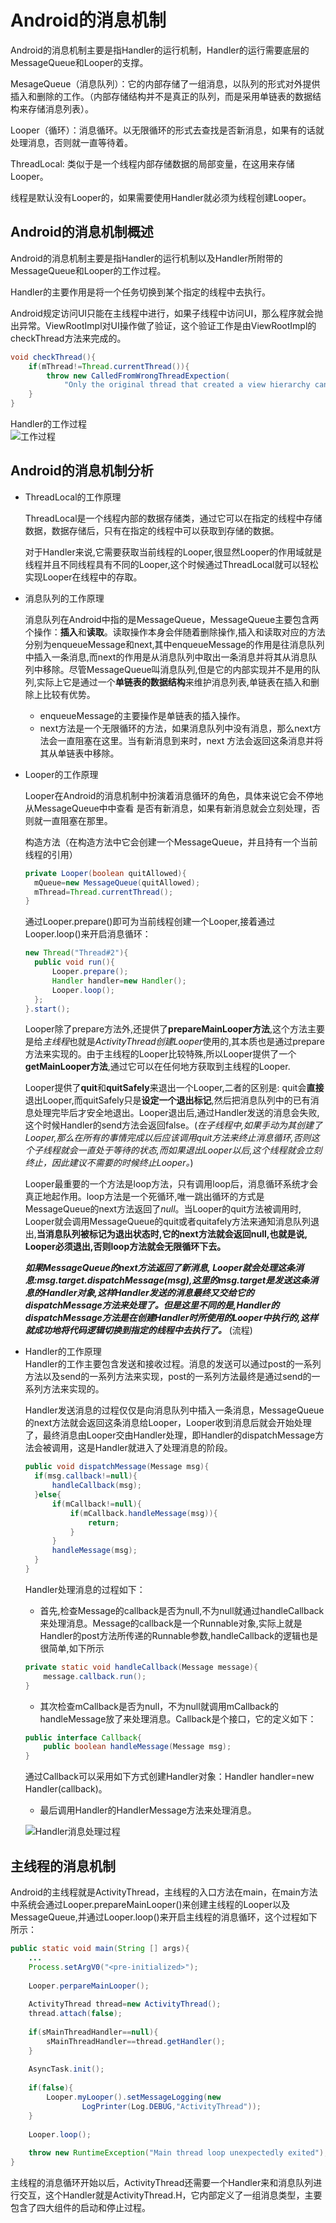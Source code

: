 # Android的消息机制  

Android的消息机制主要是指Handler的运行机制，Handler的运行需要底层的MessageQueue和Looper的支撑。  

MesageQueue（消息队列）：它的内部存储了一组消息，以队列的形式对外提供插入和删除的工作。（内部存储结构并不是真正的队列，而是采用单链表的数据结构来存储消息列表）。 

Looper（循环）：消息循环。以无限循环的形式去查找是否新消息，如果有的话就处理消息，否则就一直等待着。  

ThreadLocal: 类似于是一个线程内部存储数据的局部变量，在这用来存储Looper。

线程是默认没有Looper的，如果需要使用Handler就必须为线程创建Looper。

## **Android的消息机制概述**  

Android的消息机制主要是指Handler的运行机制以及Handler所附带的MessageQueue和Looper的工作过程。  

Handler的主要作用是将一个任务切换到某个指定的线程中去执行。  

Android规定访问UI只能在主线程中进行，如果子线程中访问UI，那么程序就会抛出异常。ViewRootImpl对UI操作做了验证，这个验证工作是由ViewRootImpl的checkThread方法来完成的。
```Java
void checkThread(){
    if(mThread!=Thread.currentThread()){
        throw new CalledFromWrongThreadExpection(
            "Only the original thread that created a view hierarchy can touch its views.");
    }
}
```

Handler的工作过程  
![工作过程](../img/clipboard.png)

## **Android的消息机制分析**
- ThreadLocal的工作原理  

  ThreadLocal是一个线程内部的数据存储类，通过它可以在指定的线程中存储数据，数据存储后，只有在指定的线程中可以获取到存储的数据。  

  对于Handler来说,它需要获取当前线程的Looper,很显然Looper的作用域就是线程并且不同线程具有不同的Looper,这个时候通过ThreadLocal就可以轻松实现Looper在线程中的存取。

- 消息队列的工作原理

  消息队列在Android中指的是MessageQueue，MessageQueue主要包含两个操作：**插入**和**读取**。读取操作本身会伴随着删除操作,插入和读取对应的方法分别为enqueueMessage和next,其中enqueueMessage的作用是往消息队列中插入一条消息,而next的作用是从消息队列中取出一条消息并将其从消息队列中移除。尽管MessageQueue叫消息队列,但是它的内部实现并不是用的队列,实际上它是通过一个**单链表的数据结构**来维护消息列表,单链表在插入和删除上比较有优势。

    - enqueueMessage的主要操作是单链表的插入操作。
    - next方法是一个无限循环的方法，如果消息队列中没有消息，那么next方法会一直阻塞在这里。当有新消息到来时，next 方法会返回这条消息并将其从单链表中移除。

- Looper的工作原理  

  Looper在Android的消息机制中扮演着消息循环的角色，具体来说它会不停地从MessageQueue中中查看  是否有新消息，如果有新消息就会立刻处理，否则就一直阻塞在那里。  

  构造方法（在构造方法中它会创建一个MessageQueue，并且持有一个当前线程的引用）
  ```Java
  private Looper(boolean quitAllowed){
    mQueue=new MessageQueue(quitAllowed);
    mThread=Thread.currentThread();
  }
  ```

  通过Looper.prepare()即可为当前线程创建一个Looper,接着通过Looper.loop()来开启消息循环：
  ```Java
  new Thread("Thread#2"){
    public void run(){
        Looper.prepare();
        Handler handler=new Handler();
        Looper.loop();
    };
  }.start();
  ```
  Looper除了prepare方法外,还提供了**prepareMainLooper方法**,这个方法主要是给*主线程*也就是*ActivityThread创建Looper*使用的,其本质也是通过prepare方法来实现的。由于主线程的Looper比较特殊,所以Looper提供了一个**getMainLooper方法**,通过它可以在任何地方获取到主线程的Looper.  

  Looper提供了**quit**和**quitSafely**来退出一个Looper,二者的区别是: quit会**直接**退出Looper,而quitSafely只是**设定一个退出标记**,然后把消息队列中的已有消息处理完毕后才安全地退出。Looper退出后,通过Handler发送的消息会失败,这个时候Handler的send方法会返回false。(*在子线程中,如果手动为其创建了Looper,那么在所有的事情完成以后应该调用quit方法来终止消息循环,否则这个子线程就会一直处于等待的状态,而如果退出Looper以后,这个线程就会立刻终止，因此建议不需要的时候终止Looper。*)  

  Looper最重要的一个方法是loop方法，只有调用loop后，消息循环系统才会真正地起作用。loop方法是一个死循环,唯一跳出循环的方式是MessageQueue的next方法返回了*null*。当Looper的quit方法被调用时, Looper就会调用MessageQueue的quit或者quitafely方法来通知消息队列退出,**当消息队列被标记为退出状态时,它的next方法就会返回null,也就是说, Looper必须退出,否则loop方法就会无限循环下去。**

  ***如果MessageQueue的next方法返回了新消息, Looper就会处理这条消息:msg.target.dispatchMessage(msg),这里的msg.target是发送这条消息的Handler对象,这样Handler发送的消息最终又交给它的dispatchMessage方法来处理了。但是这里不同的是,Handler的dispatchMessage方法是在创建Handler时所使用的Looper中执行的,这样就成功地将代码逻辑切换到指定的线程中去执行了。*** (流程)

- Handler的工作原理  
  Handler的工作主要包含发送和接收过程。消息的发送可以通过post的一系列方法以及send的一系列方法来实现，post的一系列方法最终是通过send的一系列方法来实现的。

  Handler发送消息的过程仅仅是向消息队列中插入一条消息，MessageQueue的next方法就会返回这条消息给Looper，Looper收到消息后就会开始处理了，最终消息由Looper交由Handler处理，即Handler的dispatchMessage方法会被调用，这是Handler就进入了处理消息的阶段。
  ```Java
  public void dispatchMessage(Message msg){
    if(msg.callback!=null){
        handleCallback(msg);
    }else{
        if(mCallback!=null){
            if(mCallback.handleMessage(msg)){
                return;
            }
        }
        handleMessage(msg);
    }
  } 
  ```
  Handler处理消息的过程如下： 

    - 首先,检查Message的callback是否为null,不为null就通过handleCallback来处理消息。Message的callback是一个Runnable对象,实际上就是Handler的post方法所传递的Runnable参数,handleCallback的逻辑也是很简单,如下所示
    ```Java
    private static void handleCallback(Message message){
        message.callback.run();
    }
    ```
    - 其次检查mCallback是否为null，不为null就调用mCallback的handleMessage放了来处理消息。Callback是个接口，它的定义如下：
    ```Java
    public interface Callback{
        public boolean handleMessage(Message msg);
    }
    ```
    通过Callback可以采用如下方式创建Handler对象：Handler handler=new Handler(callback)。

    - 最后调用Handler的HandlerMessage方法来处理消息。

    ![Handler消息处理过程](../img/handlerInfo.png)

## **主线程的消息机制**  

Android的主线程就是ActivityThread，主线程的入口方法在main，在main方法中系统会通过Looper.prepareMainLooper()来创建主线程的Looper以及MessageQueue,并通过Looper.loop()来开启主线程的消息循环，这个过程如下所示：
```java
public static void main(String [] args){
    ...
    Process.setArgV0("<pre-initialized>");
    
    Looper.perpareMainLooper();
    
    ActivityThread thread=new ActivityThread();
    thread.attach(false);
    
    if(sMainThreadHandler==null){
        sMainThreadHandler==thread.getHandler();
    }
    
    AsyncTask.init();
    
    if(false){
        Looper.myLooper().setMessageLogging(new
                LogPrinter(Log.DEBUG,"ActivityThread"));
    }
    
    Looper.loop();
    
    throw new RuntimeException("Main thread loop unexpectedly exited");
}
```
主线程的消息循环开始以后，ActivityThread还需要一个Handler来和消息队列进行交互，这个Handler就是ActivityThread.H，它内部定义了一组消息类型，主要包含了四大组件的启动和停止过程。